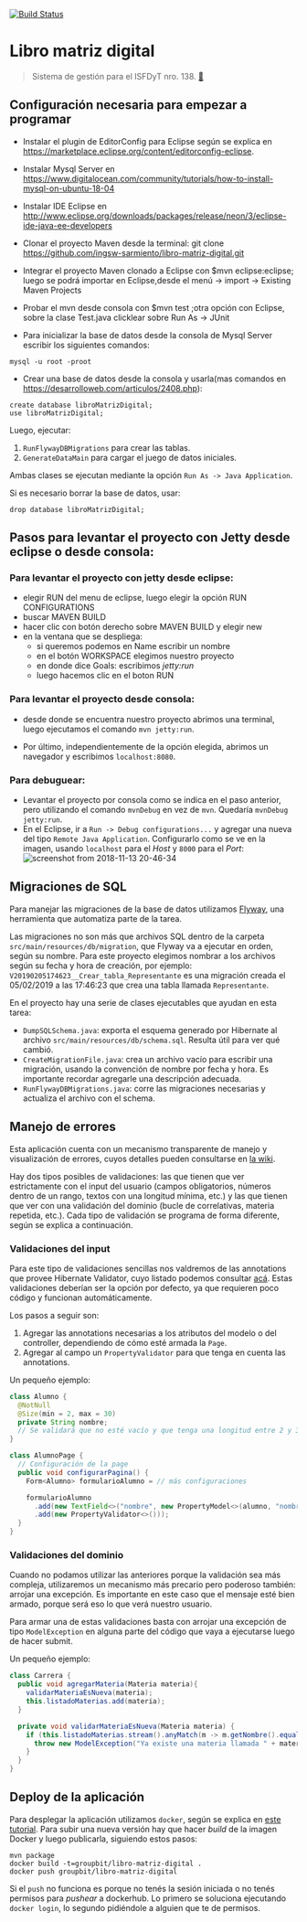 [![Build Status](https://travis-ci.org/ingsw-sarmiento/libro-matriz-digital.svg?branch=master)](https://travis-ci.org/ingsw-sarmiento/libro-matriz-digital)

# Libro matriz digital
> Sistema de gestión para el ISFDyT nro. 138. [:link:](http://libro-matriz-digital.us-east-1.elasticbeanstalk.com)

## Configuración necesaria para empezar a programar

  - Instalar el plugin de EditorConfig para Eclipse según se explica en https://marketplace.eclipse.org/content/editorconfig-eclipse.

  - Instalar Mysql Server en https://www.digitalocean.com/community/tutorials/how-to-install-mysql-on-ubuntu-18-04

  - Instalar IDE Eclipse en http://www.eclipse.org/downloads/packages/release/neon/3/eclipse-ide-java-ee-developers

  - Clonar el proyecto Maven desde la terminal:
       git clone https://github.com/ingsw-sarmiento/libro-matriz-digital.git

  - Integrar el proyecto Maven clonado a Eclipse con $mvn eclipse:eclipse; luego se podrá importar en Eclipse,desde el menú -> import -> Existing Maven Projects  

  - Probar el mvn desde consola con $mvn test ;otra opción con Eclipse, sobre la clase Test.java clicklear sobre Run As -> JUnit

  - Para inicializar la base de datos desde la consola de Mysql Server escribir los siguientes comandos:
```      
mysql -u root -proot
```
  - Crear una base de datos desde la consola y usarla(mas comandos en https://desarrolloweb.com/articulos/2408.php):

```
create database libroMatrizDigital;
use libroMatrizDigital;
```

Luego, ejecutar:

1. `RunFlywayDBMigrations` para crear las tablas.
1. `GenerateDataMain` para cargar el juego de datos iniciales.

Ambas clases se ejecutan mediante la opción `Run As -> Java Application`.

Si es necesario borrar la base de datos, usar:
```
drop database libroMatrizDigital;
```

## Pasos para levantar el proyecto con Jetty desde eclipse o desde consola:

### Para levantar el proyecto con jetty desde eclipse:
- elegir RUN del menu de eclipse, luego  elegir la opción RUN CONFIGURATIONS
- buscar MAVEN BUILD
- hacer clic con botón derecho sobre MAVEN BUILD y elegir new
- en la ventana que se despliega:
	- si queremos podemos en Name escribir un nombre
	- en el botón WORKSPACE elegimos nuestro proyecto
	- en donde dice Goals: escribimos _jetty:run_
	- luego hacemos clic en el boton RUN

### Para levantar el proyecto desde consola:
- desde donde se encuentra nuestro proyecto abrimos una terminal, luego ejecutamos el comando `mvn jetty:run`.

- Por último, independientemente de la opción elegida, abrimos un navegador y escribimos `localhost:8080`.

### Para debuguear:

- Levantar el proyecto por consola como se indica en el paso anterior, pero utilizando el comando `mvnDebug` en vez de `mvn`. Quedaría `mvnDebug jetty:run`.
- En el Eclipse, ir a `Run -> Debug configurations...` y agregar una nueva del tipo `Remote Java Application`. Configurarlo como se ve en la imagen, usando `localhost` para el _Host_ y `8000` para el _Port_:
![screenshot from 2018-11-13 20-46-34](https://user-images.githubusercontent.com/1585835/48450543-61aa0880-e785-11e8-8306-48d964ea8542.png)

## Migraciones de SQL

Para manejar las migraciones de la base de datos utilizamos [Flyway](https://flywaydb.org/), una herramienta que automatiza parte de la tarea.

Las migraciones no son más que archivos SQL dentro de la carpeta `src/main/resources/db/migration`, que Flyway va a ejecutar en orden, según su nombre. Para este proyecto elegimos nombrar a los archivos según su fecha y hora de creación, por ejemplo: `V20190205174623__Crear_tabla_Representante` es una migración creada el 05/02/2019 a las 17:46:23 que crea una tabla llamada `Representante`.

En el proyecto hay una serie de clases ejecutables que ayudan en esta tarea:

* `DumpSQLSchema.java`: exporta el esquema generado por Hibernate al archivo `src/main/resources/db/schema.sql`. Resulta útil para ver qué cambió.
* `CreateMigrationFile.java`: crea un archivo vacío para escribir una migración, usando la convención de nombre por fecha y hora. Es importante recordar agregarle una descripción adecuada.
* `RunFlywayDBMigrations.java`: corre las migraciones necesarias y actualiza el archivo con el schema.

## Manejo de errores

Esta aplicación cuenta con un mecanismo transparente de manejo y visualización de errores, cuyos detalles pueden consultarse en [la wiki](https://github.com/ingsw-sarmiento/libro-matriz-digital/wiki/Mecanismo-de-manejo-de-errores).

Hay dos tipos posibles de validaciones: las que tienen que ver estrictamente con el input del usuario (campos obligatorios, números dentro de un rango, textos con una longitud mínima, etc.) y las que tienen que ver con una validación del dominio (bucle de correlativas, materia repetida, etc.). Cada tipo de validación se programa de forma diferente, según se explica a continuación.

### Validaciones del input

Para este tipo de validaciones sencillas nos valdremos de las annotations que provee Hibernate Validator, cuyo listado podemos consultar [acá](http://docs.jboss.org/hibernate/stable/validator/reference/en-US/html_single/#section-builtin-constraints). Estas validaciones deberían ser la opción por defecto, ya que requieren poco código y funcionan automáticamente.

Los pasos a seguir son:
1. Agregar las annotations necesarias a los atributos del modelo o del controller, dependiendo de cómo esté armada la `Page`.
1. Agregar al campo un `PropertyValidator` para que tenga en cuenta las annotations.

Un pequeño ejemplo:

```java
class Alumno {
  @NotNull
  @Size(min = 2, max = 30)
  private String nombre;
  // Se validará que no esté vacío y que tenga una longitud entre 2 y 30.
}

class AlumnoPage {
  // Configuración de la page
  public void configurarPagina() {
    Form<Alumno> formularioAlumno = // más configuraciones

    formularioAlumno
      .add(new TextField<>("nombre", new PropertyModel<>(alumno, "nombre"))
      .add(new PropertyValidator<>()));
  }
}
```

### Validaciones del dominio

Cuando no podamos utilizar las anteriores porque la validación sea más compleja, utilizaremos un mecanismo más precario pero poderoso también: arrojar una excepción. Es importante en este caso que el mensaje esté bien armado, porque será eso lo que verá nuestro usuario.

Para armar una de estas validaciones basta con arrojar una excepción de tipo `ModelException` en alguna parte del código que vaya a ejecutarse luego de hacer submit.

Un pequeño ejemplo:

```java
class Carrera {
  public void agregarMateria(Materia materia){
    validarMateriaEsNueva(materia);
    this.listadoMaterias.add(materia);
  }

  private void validarMateriaEsNueva(Materia materia) {
    if (this.listadoMaterias.stream().anyMatch(m -> m.getNombre().equals(materia.getNombre()))) {
      throw new ModelException("Ya existe una materia llamada " + materia.getNombre() + ".");
    }
  }
}
```

## Deploy de la aplicación

Para desplegar la aplicación utilizamos `docker`, según se explica en [este tutorial](https://github.com/ingsw-sarmiento/docker-java-mysql). Para subir una nueva versión hay que hacer _build_ de la imagen Docker y luego publicarla, siguiendo estos pasos:

```
mvn package
docker build -t=groupbit/libro-matriz-digital .
docker push groupbit/libro-matriz-digital
```

Si el `push` no funciona es porque no tenés la sesión iniciada o no tenés permisos para _pushear_ a dockerhub. Lo primero se soluciona ejecutando `docker login`, lo segundo pidiéndole a alguien que te de permisos.
